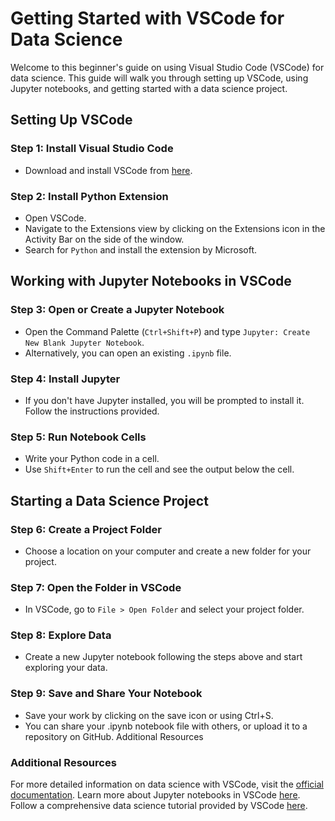 # Getting Started with VSCode for Data Science

Welcome to this beginner's guide on using Visual Studio Code (VSCode) for data science. This guide will walk you through setting up VSCode, using Jupyter notebooks, and getting started with a data science project.

## Setting Up VSCode

### Step 1: Install Visual Studio Code
- Download and install VSCode from [here](https://code.visualstudio.com/).

### Step 2: Install Python Extension
- Open VSCode.
- Navigate to the Extensions view by clicking on the Extensions icon in the Activity Bar on the side of the window.
- Search for `Python` and install the extension by Microsoft.

## Working with Jupyter Notebooks in VSCode

### Step 3: Open or Create a Jupyter Notebook
- Open the Command Palette (`Ctrl+Shift+P`) and type `Jupyter: Create New Blank Jupyter Notebook`.
- Alternatively, you can open an existing `.ipynb` file.

### Step 4: Install Jupyter
- If you don't have Jupyter installed, you will be prompted to install it. Follow the instructions provided.

### Step 5: Run Notebook Cells
- Write your Python code in a cell.
- Use `Shift+Enter` to run the cell and see the output below the cell.

## Starting a Data Science Project

### Step 6: Create a Project Folder
- Choose a location on your computer and create a new folder for your project.

### Step 7: Open the Folder in VSCode
- In VSCode, go to `File > Open Folder` and select your project folder.

### Step 8: Explore Data

- Create a new Jupyter notebook following the steps above and start exploring your data.

### Step 9: Save and Share Your Notebook

- Save your work by clicking on the save icon or using Ctrl+S.
- You can share your .ipynb notebook file with others, or upload it to a repository on GitHub.
Additional Resources

### Additional Resources

For more detailed information on data science with VSCode, visit the [official documentation](https://code.visualstudio.com/docs/datascience/overview).
Learn more about Jupyter notebooks in VSCode [here](https://code.visualstudio.com/docs/datascience/jupyter-notebooks).
Follow a comprehensive data science tutorial provided by VSCode [here](https://code.visualstudio.com/docs/datascience/data-science-tutorial).

